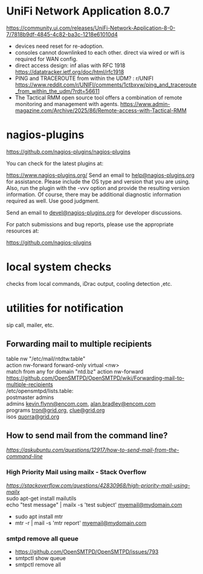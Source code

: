 # UniFi Network Application 8.0.7
https://community.ui.com/releases/UniFi-Network-Application-8-0-7/7818b9df-4845-4c82-ba3c-1218e61010d4
 - devices need reset for re-adoption.
 - consoles cannot downlinked to each other. direct via wired or wifi is required for WAN config.
 - direct access design: inf alias with RFC 1918 https://datatracker.ietf.org/doc/html/rfc1918
 - PING and TRACEROUTE from within the UDM? : r/UNIFI https://www.reddit.com/r/UNIFI/comments/1ctbxyw/ping_and_traceroute_from_within_the_udm/?rdt=56611
 - The Tactical RMM open source tool offers a combination of remote monitoring and management with agents. https://www.admin-magazine.com/Archive/2025/86/Remote-access-with-Tactical-RMM

# nagios-plugins
https://github.com/nagios-plugins/nagios-plugins

You can check for the latest plugins at:

https://www.nagios-plugins.org/
Send an email to help@nagios-plugins.org for assistance. Please include the OS type and version that you are using. Also, run the plugin with the -vvv option and provide the resulting version information. Of course, there may be additional diagnostic information required as well. Use good judgment.

Send an email to devel@nagios-plugins.org for developer discussions.

For patch submissions and bug reports, please use the appropriate resources at:

https://github.com/nagios-plugins

# local system checks
checks from local commands, iDrac output, cooling detection ,etc.

# utilities for notification
sip call, mailer, etc.
## Forwarding mail to multiple recipients
table nw "/etc/mail/ntdtw.table" <br>
action nw-forward forward-only virtual \<nw\> <br>
match from any for domain "ntd.bz" action nw-forward <br>
https://github.com/OpenSMTPD/OpenSMTPD/wiki/Forwarding-mail-to-multiple-recipients <br>
 /etc/opensmtpd/lists.table: <br>
 postmaster admins <br>
 admins kevin.flynn@encom.com, alan.bradley@encom.com <br>
 programs tron@grid.org, clue@grid.org <br> 
 isos quorra@grid.org <br>
## How to send mail from the command line?
<i>https://askubuntu.com/questions/12917/how-to-send-mail-from-the-command-line</i><br>
### High Priority Mail using mailx - Stack Overflow
<i> https://stackoverflow.com/questions/42830968/high-priority-mail-using-mailx </i> <br>
sudo apt-get install mailutils <br>
echo "test message" | mailx -s 'test subject' myemail@mydomain.com
 - sudo apt install mtr
 - mtr -r | mail -s 'mtr report' myemail@mydomain.com
### smtpd remove all queue
 - https://github.com/OpenSMTPD/OpenSMTPD/issues/793
 - smtpctl show queue
 - smtpctl remove all

